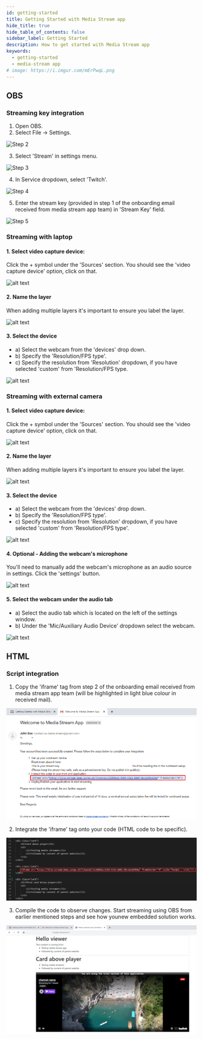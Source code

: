 ```yaml
---
id: getting-started
title: Getting Started with Media Stream app
hide_title: true
hide_table_of_contents: false
sidebar_label: Getting Started
description: How to get started with Media Stream app
keywords:
  - getting-started
  - media-stream app
# image: https://i.imgur.com/mErPwqL.png
---
```


## OBS

### Streaming key integration

1. Open OBS.
2. Select File -> Settings.

![Step 2]()

3. Select 'Stream' in settings menu.

![Step 3]()

4. In Service dropdown, select 'Twitch'.

![Step 4]()

5. Enter the stream key (provided in step 1 of the onboarding email received from media stream app team) in 'Stream Key' field.

![Step 5]()

### Streaming with laptop

#### 1. Select video capture device:

Click the + symbol under the 'Sources' section. You should see the 'video capture device' option, click on that.

![alt text](https://cdn.streamshark.io/obs-guide/img/image-1-adding-webcam-to-obs.png "Step 1")

#### 2. Name the layer

When adding multiple layers it's important to ensure you label the layer.

![alt text](https://cdn.streamshark.io/obs-guide/img/image-2-adding-webcam-to-obs.png "Step 2")

#### 3. Select the device

- a) Select the webcam from the 'devices' drop down.
- b) Specify the 'Resolution/FPS type'.
- c) Specify the resolution from 'Resolution' dropdown, if you have selected 'custom' from 'Resolution/FPS type.

![alt text](https://cdn.streamshark.io/obs-guide/img/image-3-adding-webcam-to-obs.png "Step 3")

### Streaming with external camera

#### 1. Select video capture device:

Click the + symbol under the 'Sources' section. You should see the 'video capture device' option, click on that.

![alt text](https://cdn.streamshark.io/obs-guide/img/image-1-adding-webcam-to-obs.png "Step 1")

#### 2. Name the layer

When adding multiple layers it's important to ensure you label the layer.

![alt text](https://cdn.streamshark.io/obs-guide/img/image-2-adding-webcam-to-obs.png "Step 2")

#### 3. Select the device

- a) Select the webcam from the 'devices' drop down.
- b) Specify the 'Resolution/FPS type'.
- c) Specify the resolution from 'Resolution' dropdown, if you have selected 'custom' from 'Resolution/FPS type'.

![alt text](https://cdn.streamshark.io/obs-guide/img/image-3-adding-webcam-to-obs.png "Step 3")

#### 4. Optional - Adding the webcam's microphone

You'll need to manually add the webcam's microphone as an audio source in settings. Click the 'settings' button.

![alt text](https://cdn.streamshark.io/obs-guide/img/image-4-adding-webcam-to-obs.png "Step 4")

#### 5. Select the webcam under the audio tab

- a) Select the audio tab which is located on the left of the settings window.
- b) Under the 'Mic/Auxiliary Audio Device' dropdown select the webcam.

![alt text](https://cdn.streamshark.io/obs-guide/img/image-5-adding-webcam-to-obs.png "Step 5")

## HTML

### Script integration

1. Copy the 'iframe' tag from step 2 of the onboarding email received from media stream app team (will be highlighted in light blue colour in received mail).

![Step 1](../static/img/script-integration-1.png)

2. Integrate the 'iframe' tag onto your code (HTML code to be specific).

![Step 2](../static/img/script-integration-2.png)

3. Compile the code to observe changes. Start streaming using OBS from earlier mentioned steps and see how younew embedded solution works.

![Step 3](../static/img/script-integration-3.png)
